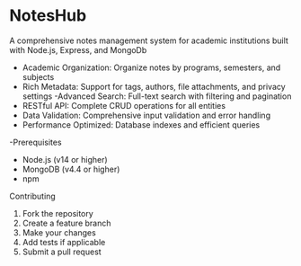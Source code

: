 # NotesHub 

A comprehensive notes management system for academic institutions built with Node.js, Express, and MongoDb

- Academic Organization: Organize notes by programs, semesters, and subjects
- Rich Metadata: Support for tags, authors, file attachments, and privacy settings
-Advanced Search: Full-text search with filtering and pagination
- RESTful API: Complete CRUD operations for all entities
- Data Validation: Comprehensive input validation and error handling
- Performance Optimized: Database indexes and efficient queries

-Prerequisites

- Node.js (v14 or higher)
- MongoDB (v4.4 or higher)
- npm  

Contributing

1. Fork the repository
2. Create a feature branch
3. Make your changes
4. Add tests if applicable
5. Submit a pull request

